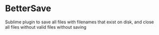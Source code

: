 # BetterSave
Sublime plugin to save all files with filenames that exist on disk, and close all files without valid files without saving
